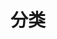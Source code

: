---
title: 分类
type: categories 
comments: false
top_img: https://img.examcoo.com/ask/7386438/202111/163673216190400.jpg
---